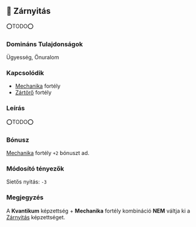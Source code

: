 ## 🔵 Zárnyitás

⭕TODO⭕

### Domináns Tulajdonságok

Ügyesség, Önuralom

### Kapcsolódik

- [Mechanika](../fortelyok.altalanos/mechanika.md) fortély
- [Zártörő](../fortelyok.altalanos/zartoro.md) fortély

### Leírás

⭕TODO⭕

### Bónusz

[Mechanika](../fortelyok.altalanos/mechanika.md) fortély `+2` bónuszt ad.

### Módosító tényezők

Sietős nyitás: `-3`

### Megjegyzés

A **Kvantikum** képzettség + **Mechanika** fortély kombináció **NEM** váltja ki a [Zárnyitás](zarnyitas.md) képzettséget.
